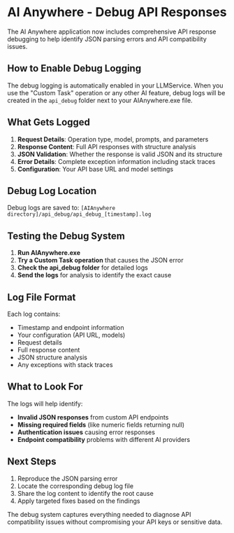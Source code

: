 # AI Anywhere - Debug API Responses

The AI Anywhere application now includes comprehensive API response debugging to help identify JSON parsing errors and API compatibility issues.

## How to Enable Debug Logging

The debug logging is automatically enabled in your LLMService. When you use the "Custom Task" operation or any other AI feature, debug logs will be created in the `api_debug` folder next to your AIAnywhere.exe file.

## What Gets Logged

1. **Request Details**: Operation type, model, prompts, and parameters
2. **Response Content**: Full API responses with structure analysis
3. **JSON Validation**: Whether the response is valid JSON and its structure
4. **Error Details**: Complete exception information including stack traces
5. **Configuration**: Your API base URL and model settings

## Debug Log Location

Debug logs are saved to: `[AIAnywhere directory]/api_debug/api_debug_[timestamp].log`

## Testing the Debug System

1. **Run AIAnywhere.exe**
2. **Try a Custom Task operation** that causes the JSON error
3. **Check the api_debug folder** for detailed logs
4. **Send the logs** for analysis to identify the exact cause

## Log File Format

Each log contains:
- Timestamp and endpoint information
- Your configuration (API URL, models)
- Request details
- Full response content
- JSON structure analysis
- Any exceptions with stack traces

## What to Look For

The logs will help identify:
- **Invalid JSON responses** from custom API endpoints
- **Missing required fields** (like numeric fields returning null)
- **Authentication issues** causing error responses
- **Endpoint compatibility** problems with different AI providers

## Next Steps

1. Reproduce the JSON parsing error
2. Locate the corresponding debug log file
3. Share the log content to identify the root cause
4. Apply targeted fixes based on the findings

The debug system captures everything needed to diagnose API compatibility issues without compromising your API keys or sensitive data.
